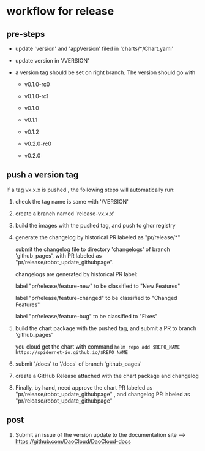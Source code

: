 # workflow for release

## pre-steps

* update 'version' and 'appVersion' filed in 'charts/*/Chart.yaml'

* update version in '/VERSION'

* a version tag should be set on right branch. The version should go with 

    * v0.1.0-rc0

    * v0.1.0-rc1

    * v0.1.0
  
    * v0.1.1
  
    * v0.1.2
  
    * v0.2.0-rc0
  
    * v0.2.0

## push a version tag

If a tag vx.x.x is pushed , the following steps will automatically run:

1. check the tag name is same with '/VERSION'

2. create a branch named 'release-vx.x.x'

3. build the images with the pushed tag, and push to ghcr registry

4. generate the changelog by historical PR labeled as "pr/release/*"

    submit the changelog file to directory 'changelogs' of branch 'github_pages', with PR labeled as "pr/release/robot_update_githubpage".

    changelogs are generated by historical PR label:

    label "pr/release/feature-new" to be classified to "New Features"

    label "pr/release/feature-changed" to be classified to "Changed Features"

    label "pr/release/feature-bug" to be classified to "Fixes"

5. build the chart package with the pushed tag, and submit a PR to branch 'github_pages' 

    you cloud get the chart with command `helm repo add $REPO_NAME https://spidernet-io.github.io/$REPO_NAME `

6. submit '/docs' to '/docs' of branch 'github_pages'

7. create a GitHub Release attached with the chart package and changelog

8. Finally, by hand, need approve the chart PR labeled as "pr/release/robot_update_githubpage" , and changelog PR labeled as "pr/release/robot_update_githubpage"

## post

1. Submit an issue of the version update to the documentation site --> <https://github.com/DaoCloud/DaoCloud-docs>
